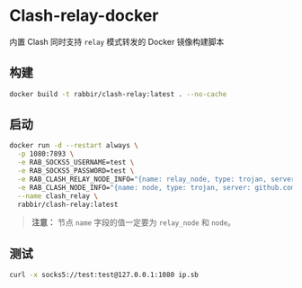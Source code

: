 # Clash-relay-docker
内置 Clash 同时支持 `relay` 模式转发的 Docker 镜像构建脚本

## 构建
```bash
docker build -t rabbir/clash-relay:latest . --no-cache
```

## 启动
```bash
docker run -d --restart always \
  -p 1080:7893 \
  -e RAB_SOCKS5_USERNAME=test \
  -e RAB_SOCKS5_PASSWORD=test \
  -e RAB_CLASH_RELAY_NODE_INFO="{name: relay_node, type: trojan, server: github.com, port: 443, password: my_password }" \
  -e RAB_CLASH_NODE_INFO="{name: node, type: trojan, server: github.com, port: 443, password: my_password }" \
  --name clash_relay \
  rabbir/clash-relay:latest
```
> **注意：** 节点 `name` 字段的值一定要为 `relay_node` 和 `node`。

## 测试
```bash
curl -x socks5://test:test@127.0.0.1:1080 ip.sb
```